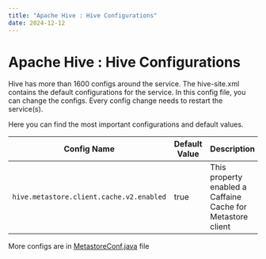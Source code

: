 ```yaml
---
title: "Apache Hive : Hive Configurations"
date: 2024-12-12
---
```


# Apache Hive : Hive Configurations

Hive has more than 1600 configs around the service. The hive-site.xml contains the default configurations for the service. In this config file, you can change the configs. Every config change needs to restart the service(s).

Here you can find the most important configurations and default values.

| Config Name | Default Value | Description | Config file |
| --- | --- | --- | --- |
| ``` hive.metastore.client.cache.v2.enabled ``` | true | This property enabled a Caffaine Cache for Metastore client | MetastoreConf |

  

More configs are in [MetastoreConf.java](https://github.com/apache/hive/blob/master/standalone-metastore/metastore-common/src/main/java/org/apache/hadoop/hive/metastore/conf/MetastoreConf.java) file

 

 


